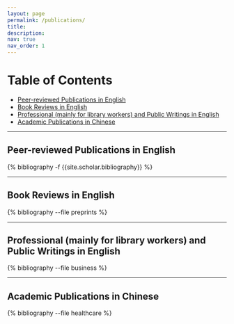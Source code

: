 ```yaml
---
layout: page
permalink: /publications/
title: 
description: 
nav: true
nav_order: 1
---
```





# Table of Contents
- [Peer-reviewed Publications in English](#peer-reviewed-publications-in-english)
- [Book Reviews in English](#book-reviews-in-english)
- [Professional (mainly for library workers) and Public Writings in English](#professional-mainly-for-library-workers-and-public-writings-in-english)
- [Academic Publications in Chinese](#academic-publications-in-chinese)






---
## **Peer-reviewed Publications in English**
<!-- _pages/publications.md -->
<div class="publications">

{% bibliography -f {{site.scholar.bibliography}} %}

</div>

---
## **Book Reviews in English**
<!-- _pages/publications.md -->
<div class="preprints">

{% bibliography --file preprints %}

</div>

---


## **Professional (mainly for library workers) and Public Writings in English**
<!-- _pages/publications.md -->
<div class="publications_business">

{% bibliography --file business %}

</div>

---

## **Academic Publications in Chinese**
<!-- _pages/publications.md -->
<div class="publications_healthcare">

{% bibliography --file healthcare %}

</div>